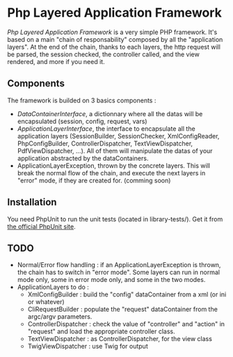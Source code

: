 # Php Layered Application Framework

*Php Layered Application Framework* is a very simple PHP framework.
It's based on a main "chain of responsability" composed by all the "application layers".
At the end of the chain, thanks to each layers, the http request will be parsed, the session checked, the controller called, and the view rendered, and more if you need it.

## Components

The framework is builded on 3 basics components :

* *DataContainerInterface*, a dictionnary where all the datas will be encapsulated (session, config, request, vars)
* *ApplicationLayerInterface*, the interface to encapsulate all the application layers (SessionBuilder, SessionChecker, XmlConfigReader, PhpConfigBuilder, ControllerDispatcher, TextViewDispatcher, PdfViewDispatcher, ...). All of them will manipulate the datas of your application abstracted by the dataContainers.
* ApplicationLayerException, thrown by the concrete layers. This will break the normal flow of the chain, and execute the next layers in "error" mode, if they are created for. (comming soon) 

## Installation

You need PhpUnit to run the unit tests (located in library-tests/). Get it from [the official PhpUnit site](https://github.com/sebastianbergmann/phpunit).

## TODO

* Normal/Error flow handling : if an ApplicationLayerException is thrown, the chain has to switch in "error mode". Some layers can run in normal mode only, some in error mode only, and some in the two modes.
* ApplicationLayers to do :
    * XmlConfigBuilder : build the "config" dataContainer from a xml (or ini or whatever)
    * CliRequestBuilder : populate the "request" dataContainer from the argc/argv parameters.
    * ControllerDispatcher : check the value of "controller" and "action" in "request" and load the appropriate controller class. 
    * TextViewDispatcher : as ControllerDispatcher, for the view class
    * TwigViewDispatcher : use Twig for output
